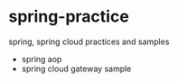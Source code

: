 # spring-practice
spring, spring cloud practices and samples

- spring aop
- spring cloud gateway sample
